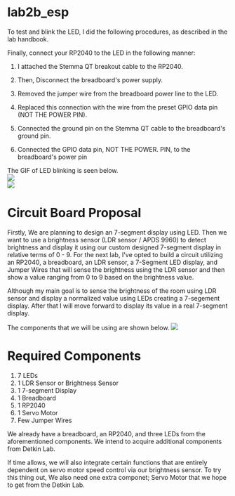# lab2b_esp

To test and blink the LED, I did the following procedures, as described in the lab handbook.

Finally, connect your RP2040 to the LED in the following manner:
1. I attached the Stemma QT breakout cable to the RP2040.
2. Then, Disconnect the breadboard's power supply.
3. Removed the jumper wire from the breadboard power line to the LED.

4. Replaced this connection with the wire from the preset GPIO data pin (NOT THE POWER PIN).

5. Connected the ground pin on the Stemma QT cable to the breadboard's ground pin.

6. Connected the GPIO data pin, NOT THE POWER. PIN, to the breadboard's power pin


The GIF of LED blinking is seen below.</Br>
![](https://github.com/satyajeetburla/Lab-2B-Proposal/blob/main/GIF/Blink.gif)</Br>
![](https://github.com/satyajeetburla/Lab-2B-Proposal/blob/main/GIF/UART.gif)</Br>


# Circuit Board Proposal

Firstly, We are planning to design an 7-segment display using LED. Then we want to use a brightness sensor (LDR sensor / APDS 9960) to detect brightness and display it using our custom designed 7-segment display in relative terms of 0 - 9.
For the next lab, I've opted to build a circuit utilizing an RP2040, a breadboard, an LDR sensor, a 7-Segment LED display, and Jumper Wires that will sense the brightness using the LDR sensor and then show a value ranging from 0 to 9 based on the brightness value.

Although my main goal is to sense the brightness of the room using LDR sensor and display a normalized value using LEDs creating a 7-segement display. After that I will move forward to display its value in a real 7-segment display.

The components that we will be using are shown below. 
![](https://github.com/satyajeetburla/Lab-2B-Proposal/blob/main/GIF/Breadboard%20(1).png)
# Required Components
1. 7 LEDs
2. 1 LDR Sensor or Brightness Sensor
3. 1 7-segment Display
4. 1 Breadboard
5. 1 RP2040
6. 1 Servo Motor
7. Few Jumper Wires

We already have a breadboard, an RP2040, and three LEDs from the aforementioned components. We intend to acquire additional components from Detkin Lab.

If time allows, we will also integrate certain functions that are entirely dependent on servo motor speed control via our brightness sensor. To try this thing out, We also need one extra componet; Servo Motor that we hope to get from the Detkin Lab.
